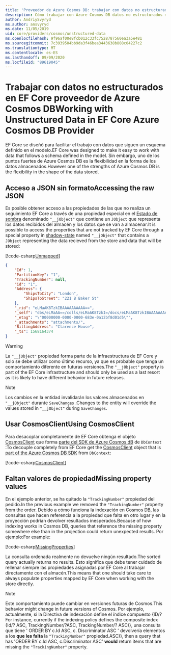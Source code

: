 ```yaml
---
title: 'Proveedor de Azure Cosmos DB: trabajar con datos no estructurados EF Core'
description: Cómo trabajar con Azure Cosmos DB datos no estructurados mediante Entity Framework Core
author: AndriySvyryd
ms.author: ansvyryd
ms.date: 11/05/2019
uid: core/providers/cosmos/unstructured-data
ms.openlocfilehash: 9f96af00e8fcb012c33fc7528787560ea3a5e481
ms.sourcegitcommit: 7c3939504bb9da3f46bea3443638b808c04227c2
ms.translationtype: MT
ms.contentlocale: es-ES
ms.lasthandoff: 09/09/2020
ms.locfileid: "89619045"
---
```

# <a name="working-with-unstructured-data-in-ef-core-azure-cosmos-db-provider"></a><span data-ttu-id="e96a3-103">Trabajar con datos no estructurados en EF Core proveedor de Azure Cosmos DB</span><span class="sxs-lookup"><span data-stu-id="e96a3-103">Working with Unstructured Data in EF Core Azure Cosmos DB Provider</span></span>

<span data-ttu-id="e96a3-104">EF Core se diseñó para facilitar el trabajo con datos que siguen un esquema definido en el modelo.</span><span class="sxs-lookup"><span data-stu-id="e96a3-104">EF Core was designed to make it easy to work with data that follows a schema defined in the model.</span></span> <span data-ttu-id="e96a3-105">Sin embargo, uno de los puntos fuertes de Azure Cosmos DB es la flexibilidad en la forma de los datos almacenados.</span><span class="sxs-lookup"><span data-stu-id="e96a3-105">However one of the strengths of Azure Cosmos DB is the flexibility in the shape of the data stored.</span></span>

## <a name="accessing-the-raw-json"></a><span data-ttu-id="e96a3-106">Acceso a JSON sin formato</span><span class="sxs-lookup"><span data-stu-id="e96a3-106">Accessing the raw JSON</span></span>

<span data-ttu-id="e96a3-107">Es posible obtener acceso a las propiedades de las que no realiza un seguimiento EF Core a través de una propiedad especial en el [Estado de sombra](xref:core/modeling/shadow-properties) denominado `"__jObject"` que contiene un `JObject` que representa los datos recibidos del almacén y los datos que se van a almacenar:</span><span class="sxs-lookup"><span data-stu-id="e96a3-107">It is possible to access the properties that are not tracked by EF Core through a special property in [shadow-state](xref:core/modeling/shadow-properties) named `"__jObject"` that contains a `JObject` representing the data recieved from the store and data that will be stored:</span></span>

[!code-csharp[Unmapped](../../../../samples/core/Cosmos/UnstructuredData/Sample.cs?highlight=23,24&name=Unmapped)]

``` json
{
    "Id": 1,
    "PartitionKey": "1",
    "TrackingNumber": null,
    "id": "1",
    "Address": {
        "ShipsToCity": "London",
        "ShipsToStreet": "221 B Baker St"
    },
    "_rid": "eLMaAK8TzkIBAAAAAAAAAA==",
    "_self": "dbs/eLMaAA==/colls/eLMaAK8TzkI=/docs/eLMaAK8TzkIBAAAAAAAAAA==/",
    "_etag": "\"00000000-0000-0000-683e-0a12bf8d01d5\"",
    "_attachments": "attachments/",
    "BillingAddress": "Clarence House",
    "_ts": 1568164374
}
```

> [!WARNING]
> <span data-ttu-id="e96a3-108">La `"__jObject"` propiedad forma parte de la infraestructura de EF Core y solo se debe utilizar como último recurso, ya que es probable que tenga un comportamiento diferente en futuras versiones.</span><span class="sxs-lookup"><span data-stu-id="e96a3-108">The `"__jObject"` property is part of the EF Core infrastructure and should only be used as a last resort as it is likely to have different behavior in future releases.</span></span>

> [!NOTE]
> <span data-ttu-id="e96a3-109">Los cambios en la entidad invalidarán los valores almacenados en `"__jObject"` durante `SaveChanges` .</span><span class="sxs-lookup"><span data-stu-id="e96a3-109">Changes to the entity will override the values stored in `"__jObject"` during `SaveChanges`.</span></span>

## <a name="using-cosmosclient"></a><span data-ttu-id="e96a3-110">Usar CosmosClient</span><span class="sxs-lookup"><span data-stu-id="e96a3-110">Using CosmosClient</span></span>

<span data-ttu-id="e96a3-111">Para desacoplar completamente de EF Core obtenga el objeto [CosmosClient](/dotnet/api/Microsoft.Azure.Cosmos.CosmosClient) que forma [parte del SDK de Azure Cosmos dB](/azure/cosmos-db/sql-api-get-started) de `DbContext` :</span><span class="sxs-lookup"><span data-stu-id="e96a3-111">To decouple completely from EF Core get the [CosmosClient](/dotnet/api/Microsoft.Azure.Cosmos.CosmosClient) object that is [part of the Azure Cosmos DB SDK](/azure/cosmos-db/sql-api-get-started) from `DbContext`:</span></span>

[!code-csharp[CosmosClient](../../../../samples/core/Cosmos/UnstructuredData/Sample.cs?highlight=3&name=CosmosClient)]

## <a name="missing-property-values"></a><span data-ttu-id="e96a3-112">Faltan valores de propiedad</span><span class="sxs-lookup"><span data-stu-id="e96a3-112">Missing property values</span></span>

<span data-ttu-id="e96a3-113">En el ejemplo anterior, se ha quitado la `"TrackingNumber"` propiedad del pedido.</span><span class="sxs-lookup"><span data-stu-id="e96a3-113">In the previous example we removed the `"TrackingNumber"` property from the order.</span></span> <span data-ttu-id="e96a3-114">Debido a cómo funciona la indexación en Cosmos DB, las consultas que hacen referencia a la propiedad que falta en otro lugar y en la proyección podrían devolver resultados inesperados.</span><span class="sxs-lookup"><span data-stu-id="e96a3-114">Because of how indexing works in Cosmos DB, queries that reference the missing property somewhere else than in the projection could return unexpected results.</span></span> <span data-ttu-id="e96a3-115">Por ejemplo:</span><span class="sxs-lookup"><span data-stu-id="e96a3-115">For example:</span></span>

[!code-csharp[MissingProperties](../../../../samples/core/Cosmos/UnstructuredData/Sample.cs?name=MissingProperties)]

<span data-ttu-id="e96a3-116">La consulta ordenada realmente no devuelve ningún resultado.</span><span class="sxs-lookup"><span data-stu-id="e96a3-116">The sorted query actually returns no results.</span></span> <span data-ttu-id="e96a3-117">Esto significa que debe tener cuidado de rellenar siempre las propiedades asignadas por EF Core al trabajar directamente con el almacén.</span><span class="sxs-lookup"><span data-stu-id="e96a3-117">This means that one should take care to always populate properties mapped by EF Core when working with the store directly.</span></span>

> [!NOTE]
> <span data-ttu-id="e96a3-118">Este comportamiento puede cambiar en versiones futuras de Cosmos.</span><span class="sxs-lookup"><span data-stu-id="e96a3-118">This behavior might change in future versions of Cosmos.</span></span> <span data-ttu-id="e96a3-119">Por ejemplo, actualmente, si la Directiva de indexación define el índice compuesto {ID/?</span><span class="sxs-lookup"><span data-stu-id="e96a3-119">For instance, currently if the indexing policy defines the composite index {Id/?</span></span> <span data-ttu-id="e96a3-120">ASC, TrackingNumber/?</span><span class="sxs-lookup"><span data-stu-id="e96a3-120">ASC, TrackingNumber/?</span></span> <span data-ttu-id="e96a3-121">ASC)}, una consulta que tiene ' ORDER BY c.Id ASC, c. Discriminator ASC ' devolvería elementos a los __que les falta__ la `"TrackingNumber"` propiedad.</span><span class="sxs-lookup"><span data-stu-id="e96a3-121">ASC)}, then a query that has 'ORDER BY c.Id ASC, c.Discriminator ASC' __would__ return items that are missing the `"TrackingNumber"` property.</span></span>
